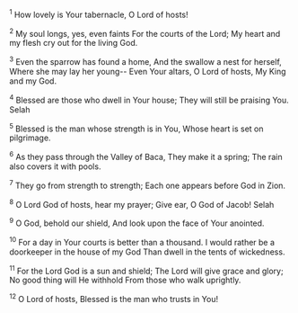 <sup>1</sup> 
How lovely is Your tabernacle, O Lord of hosts! 

<sup>2</sup> 
My soul longs, yes, even faints For the courts of the Lord; My heart and my flesh cry out for the living God. 

<sup>3</sup> 
Even the sparrow has found a home, And the swallow a nest for herself, Where she may lay her young-- Even Your altars, O Lord of hosts, My King and my God. 

<sup>4</sup> 
Blessed are those who dwell in Your house; They will still be praising You. Selah 

<sup>5</sup> 
Blessed is the man whose strength is in You, Whose heart is set on pilgrimage. 

<sup>6</sup> 
As they pass through the Valley of Baca, They make it a spring; The rain also covers it with pools. 

<sup>7</sup> 
They go from strength to strength; Each one appears before God in Zion. 

<sup>8</sup> 
O Lord God of hosts, hear my prayer; Give ear, O God of Jacob! Selah 

<sup>9</sup> 
O God, behold our shield, And look upon the face of Your anointed. 

<sup>10</sup> 
For a day in Your courts is better than a thousand. I would rather be a doorkeeper in the house of my God Than dwell in the tents of wickedness. 

<sup>11</sup> 
For the Lord God is a sun and shield; The Lord will give grace and glory; No good thing will He withhold From those who walk uprightly. 

<sup>12</sup> 
O Lord of hosts, Blessed is the man who trusts in You!